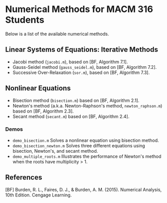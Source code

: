 # Numerical Methods for MACM 316 Students

Below is a list of the available numerical methods.

## Linear Systems of Equations: Iterative Methods

- Jacobi method (`jacobi.m`), based on [BF, Algorithm 7.1].
- Gauss-Seidel method (`gauss_seidel.m`), based on [BF, Algorithm 7.2].
- Successive Over-Relaxation (`sor.m`), based on [BF, Algorithm 7.3].

## Nonlinear Equations

- Bisection method (`bisection.m`) based on [BF, Algorithm 2.1].
- Newton's method (a.k.a. Newton-Raphson's method, `newton_raphson.m`) based on [BF, Algorithm 2.3].
- Secant method (`secant.m`) based on [BF, Algorithm 2.4].

### Demos
- `demo_bisection.m` Solves a nonlinear equation using bisection method.
- `demo_bisection_newton.m` Solves three different equations using bisection, Newton's, and secant method.
- `demo_multiple_roots.m` Illustrates the performance of Newton's method when the roots have multiplicity > 1.

## References

[BF] Burden, R. L., Faires, D. J., & Burden, A. M. (2015). Numerical Analysis, 10th Edition. Cengage Learning.
